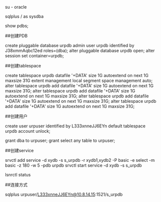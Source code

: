 su - oracle

sqlplus / as sysdba

show pdbs;



##创建PDB

create pluggable database urpdb admin user urpdb identified by J38xmmAqbc12ed roles=(dba);
alter pluggable database urpdb open;
alter session set container=urpdb;

##创建tablespace

create tablespace urpdb datafile '+DATA' size 1G autoextend on next 1G maxsize 31G extent management local segment space management auto;
alter tablespace urpdb add datafile '+DATA' size 1G autoextend on next 1G maxsize 31G;
alter tablespace urpdb add datafile '+DATA' size 1G autoextend on next 1G maxsize 31G;
alter tablespace urpdb add datafile '+DATA' size 1G autoextend on next 1G maxsize 31G;
alter tablespace urpdb add datafile '+DATA' size 1G autoextend on next 1G maxsize 31G;

##创建用户

create user urpuser identified by L333xnneJJ6EYn default tablespace urpdb account unlock;

grant dba to urpuser;
grant select any table to urpuser;

##创建service

srvctl add service -d xydb -s s_urpdb -r xydb1,xydb2 -P basic -e select -m basic -z 180 -w 5 -pdb urpdb
srvctl start service -d xydb -s s_urpdb

 lsnrctl status 



##连接方式

sqlplus urpuser/L333xnneJJ6EYn@10.8.14.15:1521/s_urpdb

